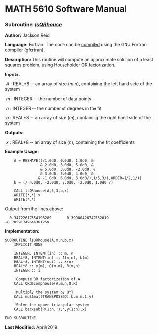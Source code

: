 # MATH 5610 Software Manual

### Subroutine: [_lsQRhouse_](../lsQRhouse.f90)

**Author:** Jackson Reid

**Language:** Fortran. The code can be [compiled](compilation.md) using the GNU Fortran compiler (gfortran).

**Description:** This routine will compute an approximate solution of a least squares problem, using Householder QR factorization.

**Inputs:** 

​        _A_ : REAL*8 -- an array of size (_m_,_n_), containing the left hand side of the system

​	_m_ : INTEGER -- the number of data points

​	_n_ : INTEGER -- the number of degrees in the fit

​        _b_ : REAL*8 -- an array of size (_m_), containing the right hand side of the system

**Outputs:** 

​        _x_ : REAL*8 -- an array of size (_n_), containing the fit coefficients

**Example Usage:** 

```
    A = RESHAPE((/1.0d0, 0.0d0, 1.0d0, &
                & 2.0d0, 3.0d0, 5.0d0, &
                & 5.0d0, 3.0d0, -2.0d0, &
                & 3.0d0, 5.0d0, 4.0d0, &
               & -1.0d0, 6.0d0, 3.0d0/),(/5,3/),ORDER=(/2,1/))
    b = (/ 4.0d0, -2.0d0, 5.0d0, -2.0d0, 1.0d0 /)
    
    CALL lsQRhouse(A,5,3,b,x)
    WRITE(*,*) x
    WRITE(*,*)
```
Output from the lines above:
```
  0.34722617354196289       0.39900426742532019      -0.78591749644381259   
```
**Implementation:**

```
SUBROUTINE lsQRhouse(A,m,n,b,x)
    IMPLICIT NONE

    INTEGER, INTENT(in) :: m, n
    REAL*8, INTENT(in) :: A(m,n), b(m)
    REAL*8, INTENT(out) :: x(n)
    REAL*8 :: y(m), Q(m,m), R(m,n)
    INTEGER :: i

    !Compute QR factorization of A
    CALL QRdecomphouse(A,m,n,Q,R)

    !Multiply the system by Q^T
    CALL multmat(TRANSPOSE(Q),b,m,m,1,y)

    !Solve the upper-triangular system
    CALL backsub(R(1:n,:),n,y(1:n),x)

END SUBROUTINE
```



**Last Modified:** April/2019

